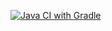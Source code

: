[![Java CI with Gradle](https://github.com/Routier/Pattern1/actions/workflows/gradle.yml/badge.svg?branch=main)](https://github.com/Routier/Pattern1/actions/workflows/gradle.yml)
